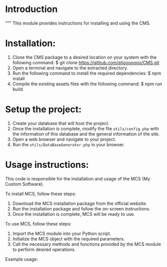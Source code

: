 # Introduction


"""
This module provides instructions for installing and using the CMS.

# Installation:
1. Clone the CMS package to a desired location on your system with the following command:
    $ git clone https://github.com/eliooooooo/CMS.git
2. Open a terminal and navigate to the extracted directory.
3. Run the following command to install the required dependencies:
    $ npm install
4. Compile the existing assets files with the following command:
    $ npm run build

# Setup the project:
1. Create your database that will host the project.
2. Once the installation is complete, modify the file `utils/config.php` with the information of this database and the general information of the site.
3. Open a web browser and navigate to your project.
4. Run the `utils/DataBaseGenerator.php` in your browser.

# Usage instructions:

This code is responsible for the installation and usage of the MCS (My Custom Software).

To install MCS, follow these steps:
1. Download the MCS installation package from the official website.
2. Run the installation package and follow the on-screen instructions.
3. Once the installation is complete, MCS will be ready to use.

To use MCS, follow these steps:
1. Import the MCS module into your Python script.
2. Initialize the MCS object with the required parameters.
3. Call the necessary methods and functions provided by the MCS module to perform desired operations.

Example usage:
